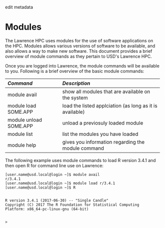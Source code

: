 edit metadata

# Modules

The Lawrence HPC uses modules for the use of software applications on the HPC. Modules allows various versions of software to be available, and also allows a way to make new software. This document provides a brief overview of module commands as they pertain to USD's Lawrence HPC.

Once you are logged into Lawrence, the module commands will be available to you. Following is a brief overview of the basic module commands:

| _Command_ | _Description_ |
| :--- | :--- |
| module avail | show all modules that are available on the system |
| module load SOME.APP | load the listed applciation \(as long as it is available\) |
| module unload SOME.APP | unload a previosuly loaded module |
| module list | list the modules you have loaded |
| module help | gives you information regarding the module command |

The following example uses module commands to load R version 3.4.1 and then open R for command line use on Lawrence:

```
[user.name@usd.local@login ~]$ module avail
r/3.4.1
[user.name@usd.local@login ~]$ module load r/3.4.1 
[user.name@usd.local@login ~]$ R


R version 3.4.1 (2017-06-30) -- "Single Candle"
Copyright (C) 2017 The R Foundation for Statistical Computing
Platform: x86_64-pc-linux-gnu (64-bit)


>
```

  


